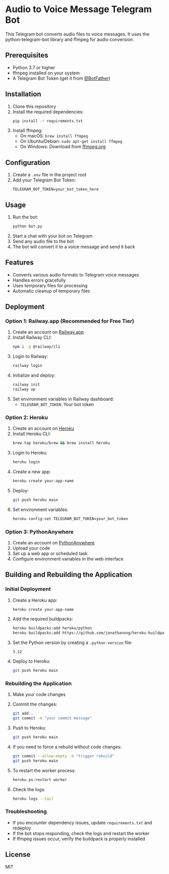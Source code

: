# Audio to Voice Message Telegram Bot

This Telegram bot converts audio files to voice messages. It uses the python-telegram-bot library and ffmpeg for audio conversion.

## Prerequisites

- Python 3.7 or higher
- ffmpeg installed on your system
- A Telegram Bot Token (get it from [@BotFather](https://t.me/BotFather))

## Installation

1. Clone this repository
2. Install the required dependencies:
   ```bash
   pip install -r requirements.txt
   ```
3. Install ffmpeg:
   - On macOS: `brew install ffmpeg`
   - On Ubuntu/Debian: `sudo apt-get install ffmpeg`
   - On Windows: Download from [ffmpeg.org](https://ffmpeg.org/download.html)

## Configuration

1. Create a `.env` file in the project root
2. Add your Telegram Bot Token:
   ```
   TELEGRAM_BOT_TOKEN=your_bot_token_here
   ```

## Usage

1. Run the bot:
   ```bash
   python bot.py
   ```
2. Start a chat with your bot on Telegram
3. Send any audio file to the bot
4. The bot will convert it to a voice message and send it back

## Features

- Converts various audio formats to Telegram voice messages
- Handles errors gracefully
- Uses temporary files for processing
- Automatic cleanup of temporary files

## Deployment

### Option 1: Railway.app (Recommended for Free Tier)

1. Create an account on [Railway.app](https://railway.app/)
2. Install Railway CLI:
   ```bash
   npm i -g @railway/cli
   ```
3. Login to Railway:
   ```bash
   railway login
   ```
4. Initialize and deploy:
   ```bash
   railway init
   railway up
   ```
5. Set environment variables in Railway dashboard:
   - `TELEGRAM_BOT_TOKEN`: Your bot token

### Option 2: Heroku

1. Create an account on [Heroku](https://www.heroku.com/)
2. Install Heroku CLI:
   ```bash
   brew tap heroku/brew && brew install heroku
   ```
3. Login to Heroku:
   ```bash
   heroku login
   ```
4. Create a new app:
   ```bash
   heroku create your-app-name
   ```
5. Deploy:
   ```bash
   git push heroku main
   ```
6. Set environment variables:
   ```bash
   heroku config:set TELEGRAM_BOT_TOKEN=your_bot_token
   ```

### Option 3: PythonAnywhere

1. Create an account on [PythonAnywhere](https://www.pythonanywhere.com/)
2. Upload your code
3. Set up a web app or scheduled task
4. Configure environment variables in the web interface

## Building and Rebuilding the Application

### Initial Deployment

1. Create a Heroku app:
   ```bash
   heroku create your-app-name
   ```

2. Add the required buildpacks:
   ```bash
   heroku buildpacks:add heroku/python
   heroku buildpacks:add https://github.com/jonathanong/heroku-buildpack-ffmpeg-latest.git
   ```

3. Set the Python version by creating a `.python-version` file:
   ```
   3.12
   ```

4. Deploy to Heroku:
   ```bash
   git push heroku main
   ```

### Rebuilding the Application

1. Make your code changes

2. Commit the changes:
   ```bash
   git add .
   git commit -m "your commit message"
   ```

3. Push to Heroku:
   ```bash
   git push heroku main
   ```

4. If you need to force a rebuild without code changes:
   ```bash
   git commit --allow-empty -m "trigger rebuild"
   git push heroku main
   ```

5. To restart the worker process:
   ```bash
   heroku ps:restart worker
   ```

6. Check the logs:
   ```bash
   heroku logs --tail
   ```

### Troubleshooting

- If you encounter dependency issues, update `requirements.txt` and redeploy
- If the bot stops responding, check the logs and restart the worker
- If ffmpeg issues occur, verify the buildpack is properly installed

## License

MIT 